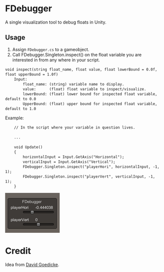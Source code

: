 ﻿# FDebugger 

A single visualization tool to debug floats in Unity.

## Usage
1. Assign `FDebugger.cs` to a gameobject.
2. Call FDebugger.Singleton.inspect() on the float variable you are interested in from any where in your script.

```
void inspect(string float_name, float value, float lowerBound = 0.0f, float upperBound = 1.0f)
    Input:
        float_name: (string) variable name to display.
        value:      (float) float variable to inspect/visualize.
        lowerBound: (float) lower bound for inspected float variable, default to 0.0
        UpperBound: (float) upper bound for inspected float variable, default to 1.0
```

Example:
```
    // In the script where your variable in question lives.
    
    ...

    void Update()
    {
        horizontalInput = Input.GetAxis("Horizontal");
        verticalInput = Input.GetAxis("Vertical");
        FDebugger.Singleton.inspect("playerHori", horizontalInput, -1, 1);
        FDebugger.Singleton.inspect("playerVert", verticalInput, -1, 1);
    }
```

<img src="./Image/demo.png" alt="demo image" style="float: center;" />

# Credit

Idea from [David Goedicke](https://github.com/DavidGoedicke).
